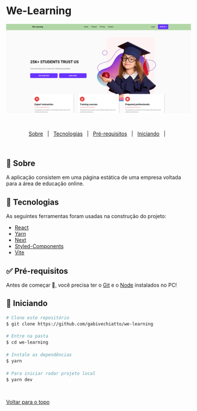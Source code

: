 # We-Learning
 
 <div align="center">
  <img src="src/assets/desktop.png" alt="desktop"/> 
 </div> 

  &#xa0;


</div>

<p align="center">
  <a href="#dart-sobre">Sobre</a> &#xa0; | &#xa0;   
  <a href="#rocket-tecnologias">Tecnologias</a> &#xa0; | &#xa0;
  <a href="#white_check_mark-pré-requesitos">Pré-requisitos</a> &#xa0; | &#xa0;
  <a href="#checkered_flag-começando">Iniciando</a> &#xa0; | &#xa0;  
</p>

<br>

## :dart: Sobre ##

<p> A aplicação consistem em uma página estática de uma empresa voltada para a área de educação online.</p>

## :rocket: Tecnologias ##

As seguintes ferramentas foram usadas na construção do projeto:

- [React](https://pt-br.reactjs.org/)
- [Yarn](https://yarnpkg.com/)
- [Next](https://nextjs.org/)
- [Styled-Components](https://styled-components.com/)
- [Vite](https://vitejs.dev/)

## :white_check_mark: Pré-requisitos ##

Antes de começar :checkered_flag:, você precisa ter o [Git](https://git-scm.com) e o [Node](https://nodejs.org/en/) instalados no PC!

## :checkered_flag: Iniciando ##

```bash
# Clone este repositório
$ git clone https://github.com/gabivechiatto/we-learning

# Entre na pasta
$ cd we-learning

# Instale as dependências
$ yarn

# Para iniciar rodar projeto local
$ yarn dev
```

&#xa0;

<a href="#top">Voltar para o topo</a>

